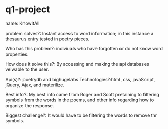 # q1-project

name: KnowItAll

problem solves?: Instant access to word information; in this instance a thesaurus entry tested in poetry pieces.

Who has this problem?: indiviuals who have forgotten or do not know word properties.

How does it solve this?: By accessing and making the api databases veiwable to the user.

Api(s)?: poetrydb and bighugelabs
Technologies?:html, css, javaScript, jQuery, Ajax, and materilize.

Best info?: My best info came from Roger and Scott pretaining to filtering symbols from the words in the poems, and other info regarding how to organize the response.

Biggest challenge?: It would have to be filtering the words to remove thr symbols.
